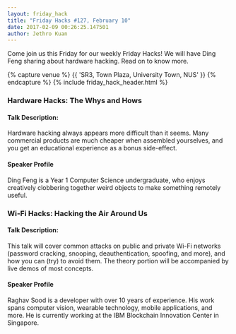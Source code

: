 ```yaml
---
layout: friday_hack
title: "Friday Hacks #127, February 10"
date: 2017-02-09 00:26:25.147501
author: Jethro Kuan
---
```


Come join us this Friday for our weekly Friday Hacks! We will have Ding Feng sharing about hardware hacking. Read on to know more.

{% capture venue %}
    {{ 'SR3, Town Plaza, University Town, NUS' }}
{% endcapture %}
{% include friday_hack_header.html %}

### Hardware Hacks: The Whys and Hows

#### Talk Description:
Hardware hacking always appears more difficult than it seems. Many commercial products are much cheaper when assembled yourselves, and you get an educational experience as a bonus side-effect.

#### Speaker Profile
Ding Feng is a Year 1 Computer Science undergraduate, who enjoys creatively clobbering together weird objects to make something remotely useful.


### Wi-Fi Hacks: Hacking the Air Around Us

#### Talk Description:

This talk will cover common attacks on public and private Wi-Fi networks (password cracking, snooping, deauthentication, spoofing, and more), and how you can (try) to avoid them. The theory portion will be accompanied by live demos of most concepts.

#### Speaker Profile
Raghav Sood is a developer with over 10 years of experience. His work spans computer vision, wearable technology, mobile applications, and more. He is currently working at the IBM Blockchain Innovation Center in Singapore.
